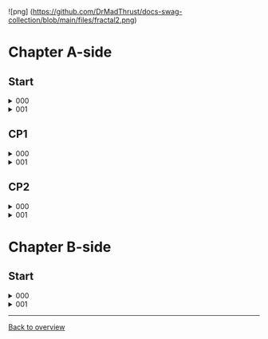 ![png] (https://github.com/DrMadThrust/docs-swag-collection/blob/main/files/fractal2.png)

# Chapter A-side

## Start

<details>
  <summary>000</summary>
  
  ![gif](https://github.com/DrMadThrust/docs-swag-collection/blob/main/vids/7A_4_e-06_00.webp)
  
  Description
</details>
<details>
  <summary>001</summary>
  
  ![gif]()
  
  Description
</details>

## CP1

<details>
  <summary>000</summary>
  
  ![gif]()
  
  Description
</details>
<details>
  <summary>001</summary>
  
  ![gif]()
  
  Description
</details>

## CP2

<details>
  <summary>000</summary>
  
  ![gif]()
  
  Description
</details>
<details>
  <summary>001</summary>
  
  ![gif]()
  
  Description
</details>

# Chapter B-side

## Start

<details>
  <summary>000</summary>
  
  ![gif]()
  
  Description
</details>
<details>
  <summary>001</summary>
  
  ![gif]()
  
  Description
</details>

---
[Back to overview](https://github.com/DrMadThrust/docs-swag-collection)
